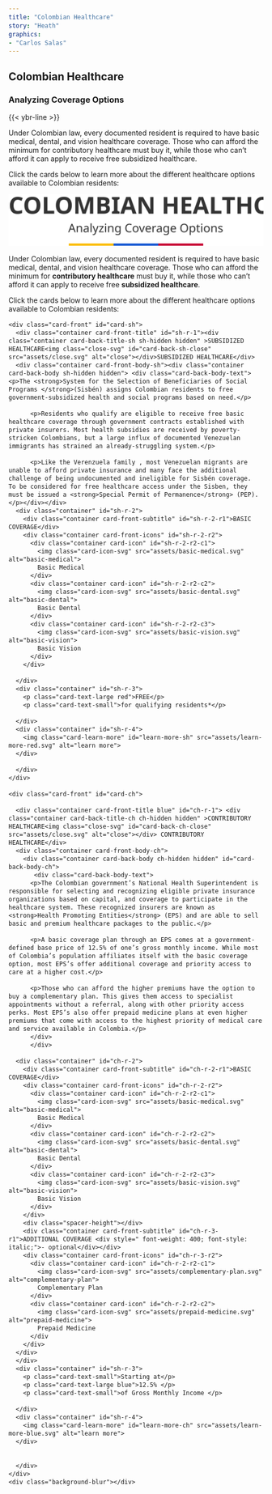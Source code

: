 ```yaml
---
title: "Colombian Healthcare"
story: "Heath"
graphics:
- "Carlos Salas"
---
```


<section class="interactive" id="interactive-health">
  <h2 class="interactive__title">Colombian Healthcare</h2>
  <h3 class="interactive__subhead">Analyzing Coverage Options</h3>
  {{< ybr-line >}}
  <p class="interactive__intro">Under Colombian law, every documented resident is required to have basic medical, dental, and vision healthcare coverage. Those who can afford the minimum for contributory healthcare must buy it, while those who can’t afford it can apply to receive free subsidized healthcare.</p>
  <p class="interactive__intro">Click the cards below to learn more about the different healthcare options available to Colombian residents:</p>

  <div class="container" id="r-1">
  <img class="main-title" src="assets/title.svg" alt="Colombian healthcare:analyzing coverage options">
  </div>
  <div class="container" id="r-2">
    <p>Under Colombian law, every documented resident is required to have basic medical,  dental, and vision healthcare coverage. Those who can afford the minimum for <strong>contributory healthcare</strong> must buy it, while those who can’t afford it can apply to receive free <strong>subsidized healthcare</strong>.</p>

  <p>Click the cards below to learn more about the different healthcare options available to Colombian residents:</p>
  </div>






  <div class="container" id="r-3">

    <div class="card-front" id="card-sh">
      <div class="container card-front-title" id="sh-r-1"><div class="container card-back-title-sh sh-hidden hidden" >SUBSIDIZED HEALTHCARE<img class="close-svg" id="card-back-sh-close" src="assets/close.svg" alt="close"></div>SUBSIDIZED HEALTHCARE</div>
      <div class="container card-front-body-sh"><div class="container card-back-body sh-hidden hidden"> <div class="card-back-body-text"><p>The <strong>System for the Selection of Beneficiaries of Social Programs </strong>(Sisbén) assigns Colombian residents to free government-subsidized health and social programs based on need.</p>

          <p>Residents who qualify are eligible to receive free basic healthcare coverage through government contracts established with private insurers. Most health subsidies are received by poverty-stricken Colombians, but a large influx of documented Venezuelan immigrants has strained an already-struggling system.</p>

          <p>Like the Verenzuela family , most Venezuelan migrants are unable to afford private insurance and many face the additional challenge of being undocumented and ineligible for Sisbén coverage.  To be considered for free healthcare access under the Sisben, they must be issued a <strong>Special Permit of Permanence</strong> (PEP).</p></div></div>
      <div class="container" id="sh-r-2">
        <div class="container card-front-subtitle" id="sh-r-2-r1">BASIC COVERAGE</div>
        <div class="container card-front-icons" id="sh-r-2-r2">
          <div class="container card-icon" id="sh-r-2-r2-c1">
            <img class="card-icon-svg" src="assets/basic-medical.svg" alt="basic-medical">
            Basic Medical
          </div>
          <div class="container card-icon" id="sh-r-2-r2-c2">
            <img class="card-icon-svg" src="assets/basic-dental.svg" alt="basic-dental">
            Basic Dental
          </div>
          <div class="container card-icon" id="sh-r-2-r2-c3">
            <img class="card-icon-svg" src="assets/basic-vision.svg" alt="basic-vision">
            Basic Vision
          </div>
        </div>

      </div>
      <div class="container" id="sh-r-3">
        <p class="card-text-large red">FREE</p>
        <p class="card-text-small">for qualifying residents*</p>

      </div>
      <div class="container" id="sh-r-4">
        <img class="card-learn-more" id="learn-more-sh" src="assets/learn-more-red.svg" alt="learn more">
      </div>

      </div>
    </div>

    <div class="card-front" id="card-ch">

      <div class="container card-front-title blue" id="ch-r-1"> <div class="container card-back-title-ch ch-hidden hidden" >CONTRIBUTORY HEALTHCARE<img class="close-svg" id="card-back-ch-close" src="assets/close.svg" alt="close"></div> CONTRIBUTORY HEALTHCARE</div>
      <div class="container card-front-body-ch">
        <div class="container card-back-body ch-hidden hidden" id="card-back-body-ch">
           <div class="card-back-body-text">
          <p>The Colombian government’s National Health Superintendent is responsible for selecting and recognizing eligible private insurance organizations based on capital, and coverage to participate in the healthcare system. These recognized insurers are known as <strong>Health Promoting Entities</strong> (EPS) and are able to sell basic and premium healthcare packages to the public.</p>

          <p>A basic coverage plan through an EPS comes at a government-defined base price of 12.5% of one’s gross monthly income. While most of Colombia’s population affiliates itself with the basic coverage option, most EPS’s offer additional coverage and priority access to care at a higher cost.</p>

          <p>Those who can afford the higher premiums have the option to buy a complementary plan. This gives them access to specialist appointments without a referral, along with other priority access perks. Most EPS’s also offer prepaid medicine plans at even higher premiums that come with access to the highest priority of medical care and service available in Colombia.</p>
          </div>
          </div>

      <div class="container" id="ch-r-2">
        <div class="container card-front-subtitle" id="ch-r-2-r1">BASIC COVERAGE</div>
        <div class="container card-front-icons" id="ch-r-2-r2">
          <div class="container card-icon" id="ch-r-2-r2-c1">
            <img class="card-icon-svg" src="assets/basic-medical.svg" alt="basic-medical">
            Basic Medical
          </div>
          <div class="container card-icon" id="ch-r-2-r2-c2">
            <img class="card-icon-svg" src="assets/basic-dental.svg" alt="basic-dental">
            Basic Dental
          </div>
          <div class="container card-icon" id="ch-r-2-r2-c3">
            <img class="card-icon-svg" src="assets/basic-vision.svg" alt="basic-vision">
            Basic Vision
          </div>
        </div>
        <div class="spacer-height"></div>
        <div class="container card-front-subtitle" id="ch-r-3-r1">ADDITIONAL COVERAGE <div style=" font-weight: 400; font-style: italic;">- optional</div></div>
        <div class="container card-front-icons" id="ch-r-3-r2">
          <div class="container card-icon" id="ch-r-2-r2-c1">
            <img class="card-icon-svg" src="assets/complementary-plan.svg" alt="complementary-plan">
            Complementary Plan
          </div>
          <div class="container card-icon" id="ch-r-2-r2-c2">
            <img class="card-icon-svg" src="assets/prepaid-medicine.svg" alt="prepaid-medicine">
            Prepaid Medicine
          </div
        </div>
      </div>
      </div>
      <div class="container" id="sh-r-3">
        <p class="card-text-small">Starting at</p>
        <p class="card-text-large blue">12.5% </p>
        <p class="card-text-small">of Gross Monthly Income </p>

      </div>
      <div class="container" id="sh-r-4">
        <img class="card-learn-more" id="learn-more-ch" src="assets/learn-more-blue.svg" alt="learn more">
      </div>


      </div>
    </div>
    <div class="background-blur"></div>
  <div class="container" id="r-4"></div>


</section>
